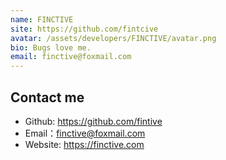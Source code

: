 ```yaml
---
name: FINCTIVE
site: https://github.com/fintcive
avatar: /assets/developers/FINCTIVE/avatar.png
bio: Bugs love me.
email: finctive@foxmail.com
---
```


## Contact me

- Github: <https://github.com/fintive>
- Email：<finctive@foxmail.com>
- Website: <https://finctive.com>
  